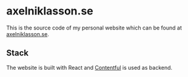 # axelniklasson.se
This is the source code of my personal website which can be found at [axelniklasson.se](https://axelniklasson.se).

## Stack
The website is built with React and [Contentful](https://www.contentful.com/) is used as backend.
